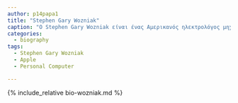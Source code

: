 ```yaml
---
author: p14papa1
title: "Stephen Gary Wozniak"
caption: "O Stephen Gary Wozniak είναι ένας Αμερικανός ηλεκτρολόγος μηχανικός, προγραμματιστής ο οποίος είναι ο συν-ιδρυτής της Apple."
categories:
  - biography
tags:
  - Stephen Gary Wozniak
  - Apple
  - Personal Computer

---
```


{% include_relative bio-wozniak.md %}


